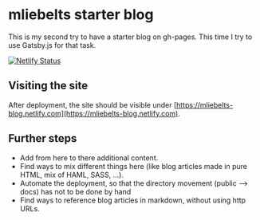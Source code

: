 # mliebelts starter blog

This is my second try to have a starter blog on gh-pages. This time I try to use Gatsby.js for that task.

[![Netlify Status](https://api.netlify.com/api/v1/badges/dea93ea7-a2ac-4b83-aea7-bf5c50892ef1/deploy-status)](https://app.netlify.com/sites/mliebelts-blog/deploys)

## Visiting the site

After deployment, the site should be visible under [https://mliebelts-blog.netlify.com](https://mliebelts-blog.netlify.com).

## Further steps

* Add from here to there additional content.
* Find ways to mix different things here (like blog articles made in pure HTML, mix of HAML, SASS, ...).
* Automate the deployment, so that the directory movement (public --> docs) has not to be done by hand
* Find ways to reference blog articles in markdown, without using http URLs.

